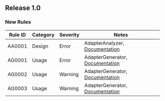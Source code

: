 ﻿## Release 1.0

### New Rules

Rule ID | Category | Severity | Notes
--------|----------|----------|--------------------
AA0001  |  Design  |  Error   | AdapterAnalyzer, [Documentation](AA0001_Documentation_Link)
AG0001  |  Usage   |  Error   | AdapterGenerator, [Documentation](AG0001_Documentation_Link)
AG0002  |  Usage   | Warning  | AdapterGenerator, [Documentation](AG0002_Documentation_Link)
AG0003  |  Usage   | Warning  | AdapterGenerator, [Documentation](AG0003_Documentation_Link)